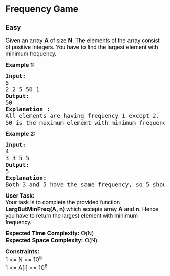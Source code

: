 # Frequency Game
## Easy
<div class="problems_problem_content__Xm_eO"><p dir="ltr"><span style="font-size: 18px;"><span style="background-color: transparent; color: rgb(0, 0, 0); font-family: arial; --darkreader-inline-bgcolor: transparent; --darkreader-inline-color: #e8e6e3;" data-darkreader-inline-bgcolor="" data-darkreader-inline-color="">Given an array </span><strong>A</strong><span style="background-color: transparent; color: rgb(0, 0, 0); font-family: arial; --darkreader-inline-bgcolor: transparent; --darkreader-inline-color: #e8e6e3;" data-darkreader-inline-bgcolor="" data-darkreader-inline-color=""> of size </span><strong>N</strong><span style="background-color: transparent; color: rgb(0, 0, 0); font-family: arial; --darkreader-inline-bgcolor: transparent; --darkreader-inline-color: #e8e6e3;" data-darkreader-inline-bgcolor="" data-darkreader-inline-color="">. The elements of the array consist of positive integers. You have to find the largest element with minimum frequency. </span></span></p>
<p><span style="font-size: 18px;"><strong>Example 1:</strong></span></p>
<pre><span style="font-size: 18px;"><strong>Input: </strong>
5
2 2 5 50 1</span>
<span style="font-size: 18px;"><strong>Output:</strong>
50</span>
<span style="font-size: 18px;"><strong>Explanation :
</strong>All elements are having frequency 1 except 2.
50 is the maximum element with minimum frequency.</span>
</pre>
<p><strong><span style="font-size: 18px;">Example 2:</span></strong></p>
<pre><span style="font-size: 18px;"><strong>Input:</strong>
4
3 3 5 5
<strong>Output:</strong>
5
<strong>Explanation:</strong>
Both 3 and 5 have the same frequency, so 5 should be returned.</span></pre>
<p><span style="font-size: 18px;"><strong>User Task:</strong><br><span style="background-color: transparent; color: rgb(0, 0, 0); font-family: arial; --darkreader-inline-bgcolor: transparent; --darkreader-inline-color: #e8e6e3;" data-darkreader-inline-bgcolor="" data-darkreader-inline-color="">Your task is to complete the provided function </span><strong>LargButMinFreq(A, n)</strong><span style="background-color: transparent; color: rgb(0, 0, 0); font-family: arial; --darkreader-inline-bgcolor: transparent; --darkreader-inline-color: #e8e6e3;" data-darkreader-inline-bgcolor="" data-darkreader-inline-color=""> which accepts array </span><strong>A</strong><span style="background-color: transparent; color: rgb(0, 0, 0); font-family: arial; --darkreader-inline-bgcolor: transparent; --darkreader-inline-color: #e8e6e3;" data-darkreader-inline-bgcolor="" data-darkreader-inline-color=""> and </span><strong>n</strong><span style="background-color: transparent; color: rgb(0, 0, 0); font-family: arial; --darkreader-inline-bgcolor: transparent; --darkreader-inline-color: #e8e6e3;" data-darkreader-inline-bgcolor="" data-darkreader-inline-color="">. Hence you have to return the largest element with minimum frequency.</span></span></p>
<p><span style="font-size: 18px;"><span style="background-color: transparent; color: rgb(0, 0, 0); font-family: arial; --darkreader-inline-bgcolor: transparent; --darkreader-inline-color: #e8e6e3;" data-darkreader-inline-bgcolor="" data-darkreader-inline-color=""><strong>Expected Time Complexity:</strong> O(N)<br><strong>Expected Space Complexity:</strong> O(N)</span></span></p>
<p><span style="font-size: 18px;"><strong>Constraints:</strong><br>1 &lt;= N &lt;= 10<sup>5</sup><br>1 &lt;= A[i] &lt;= 10<sup>6</sup></span></p></div>